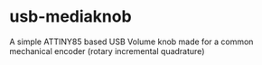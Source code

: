 # usb-mediaknob
A simple ATTINY85 based USB Volume knob made for a common mechanical encoder (rotary incremental quadrature)
